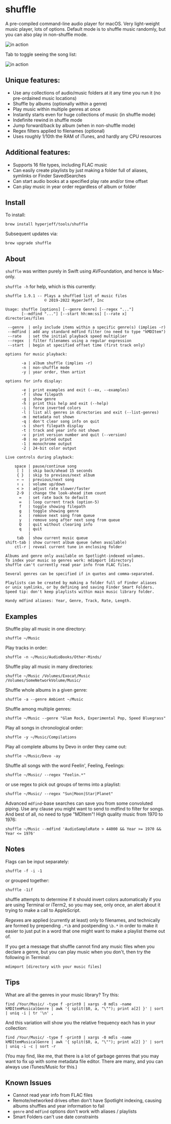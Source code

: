 shuffle
=======
A pre-compiled command-line audio player for macOS.
Very light-weight music player, lots of options.
Default mode is to shuffle music randomly,
but you can also play in non-shuffle mode.

![in action](https://github.com/hyperjeff/shuffle/blob/master/screen3.png)

Tab to toggle seeing the song list:

![in action](https://github.com/hyperjeff/shuffle/blob/master/screen2.png)

## Unique features:
- Use any collections of audio/music folders at it any time you run it (no pre-ordained music locations)
- Shuffle by albums (optionally within a genre)
- Play music within multiple genres at once
- Instantly starts even for huge collections of music (in shuffle mode)
- Indefinite rewind in shuffle mode
- Jump forward/back by album (when in non-shuffle mode)
- Regex filters applied to filenames (optional)
- Uses roughly 1/10th the RAM of iTunes, and hardly any CPU resources

## Additional features:
- Supports 16 file types, including FLAC music
- Can easily create playlists by just making a folder full of aliases, symlinks or Finder SavedSearches
- Can start audio books at a specified play rate and/or time offset
- Can play music in year order regardless of album or folder

## Install
To install:
```
brew install hyperjeff/tools/shuffle
```

Subsequent updates via:
```
brew upgrade shuffle
```

## About
`shuffle` was written purely in Swift using AVFoundation, and hence is Mac-only.

`shuffle -h` for help, which is this currently:

```
shuffle 1.9.1 -- Plays a shuffled list of music files
                 © 2019-2022 HyperJeff, Inc

Usage: shuffle [options] [--genre Genre] [--regex "..."]
       [--mdfind "..."] [--start hh:mm:ss] [--rate x] directories/files

 --genre  | only include items within a specific genre(s) (implies -r)
 --mdfind | add any standard mdfind filter (no need to type "kMDItem")
 --rate   | set the initial playback speed multiplier
 --regex  | filter filenames using a regular expression
 --start  | begin at specified offset time (first track only)

options for music playback:

       -a | album shuffle (implies -r)
       -n | non-shuffle mode
       -y | year order, then artist

options for info display:

       -e | print examples and exit (--ex, --examples)
       -f | show filepath
       -g | show genre
       -h | print this help and exit (--help)
       -i | force inverted colors
       -l | list all genres in directories and exit (--list-genres)
       -m | metadata not shown
       -q | don't clear song info on quit
       -s | short filepath display
       -t | track and year info not shown
       -v | print version number and quit (--version)
       -0 | no printed output
       -1 | monochrome output
       -2 | 24-bit color output

Live controls during playback:

    space | pause/continue song
     [ ]  | skip back/ahead 15 seconds
     { }  | skip to previous/next album
     ← →  | previous/next song
     ↑ ↓  | volume up/down
     < >  | adjust rate slower/faster
     2-9  | change the look-ahead item count
      =   | set rate back to default
      ∞   | loop current track (option-5)
      f   | toggle showing filepath
      g   | toggle showing genre
      x   | remove next song from queue
      y   | remove song after next song from queue
      Q   | quit without clearing info
      q   | quit
          |
     tab  | show current music queue
shift-tab | show current album queue (when available)
    ctl-r | reveal current tune in enclosing folder

Albums and genre only available on Spotlight-indexed volumes.
To index your music so genres work: mdimport [directory]
shuffle can't currently read year info from FLAC files.

Several genres can be specified if in quotes and comma-separated.

Playlists can be created by making a folder full of Finder aliases
or unix symlinks, or by defining and saving Finder Smart Folders.
Speed tip: don't keep playlists within main music library folder.

Handy mdfind aliases: Year, Genre, Track, Rate, Length.
```

## Examples
Shuffle play all music in one directory:
```
shuffle ~/Music
```

Play tracks in order:
```
shuffle -n ~/Music/AudioBooks/Other-Minds/
```

Shuffle play all music in many directories:
```
shuffle ~/Music /Volumes/Exocat/Music /Volumes/SomeNetworkVolume/Music/
```

Shuffle whole albums in a given genre:
```
shuffle -a --genre Ambient ~/Music
```

Shuffle among multiple genres:
```
shuffle ~/Music --genre "Glam Rock, Experimental Pop, Speed Bluegrass"
```

Play all songs in chronological order:
```
shuffle -y ~/Music/Compilations
```

Play all complete albums by Devo in order they came out:
```
shuffle ~/Music/Devo -ay
```

Shuffle all songs with the word Feelin', Feeling, Feelings:
```
shuffle ~/Music/ --regex "Feelin.*"
```
or use regex to pick out groups of terms into a playlist:
```
shuffle ~/Music/ --regex "Sun|Moon|Star|Planet"
```

Advanced `mdfind`-base searches can save you from some convoluted piping.
Use any clause you might want to send to mdfind to filter for songs.
And best of all, no need to type "MDItem"!
High quality music from 1970 to 1976:
```
shuffle ~/Music --mdfind 'AudioSampleRate > 44000 && Year >= 1970 && Year <= 1976'
```


## Notes
Flags can be input separately:
```
shuffle -f -i -1
```
or grouped together:
```
shuffle -1if
```

shuffle attempts to determine if it should invert colors automatically if you are using Terminal or iTerm2, so you may see, only once, an alert about it trying to make a call to AppleScript.

*Regex*es are applied (currently at least) only to filenames, and technically are formed by prepending `.*\b` and postpending `\b.*` in order to make it easier to just put in a word that one might want to make a playlist theme out of.

If you get a message that shuffle cannot find any music files when you declare a genre, but you can play music when you don't, then try the following in Terminal:
```
mdimport [directory with your music files]
```

## Tips
What are all the genres in your music library? Try this:
```
find /Your/Music/ -type f -print0 | xargs -0 mdls -name kMDItemMusicalGenre | awk '{ split($0, a, "\""); print a[2] }' | sort | uniq -i | tr '\n' ,
```
And this variation will show you the relative frequency each has in your collection:
```
find /Your/Music/ -type f -print0 | xargs -0 mdls -name kMDItemMusicalGenre | awk '{ split($0, a, "\""); print a[2] }' | sort | uniq -i -c | sort -r
```
(You may find, like me, that there is a lot of garbage genres that you may want to fix up with some metadata file editor. There are many, and you can always use iTunes/Music for this.)


## Known Issues
- Cannot read year info from FLAC files
- Remote/networked drives often don't have Spotlight indexing, causing albums shuffles and year information to fail
- `genre` and `mdfind` options don't work with aliases / playlists
- Smart Folders can't use date constraints
